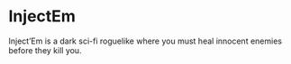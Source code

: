 # InjectEm
Inject’Em is a dark sci-fi roguelike where you must heal innocent enemies before they kill you. 
